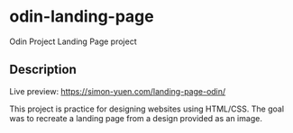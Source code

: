 # odin-landing-page

Odin Project Landing Page project

## Description

Live preview: https://simon-yuen.com/landing-page-odin/

This project is practice for designing websites using HTML/CSS. The goal was to recreate a landing page from a design provided as an image.

